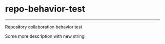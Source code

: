 # repo-behavior-test
***
Repository collaboration behavior test

Some more description
with new string